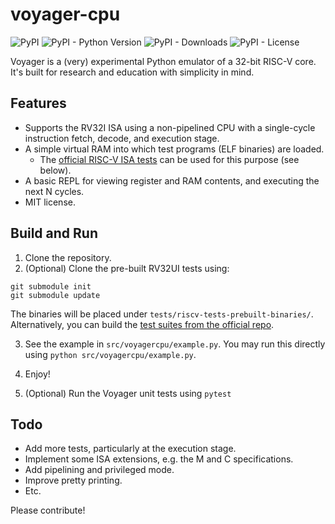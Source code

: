 # voyager-cpu

<p>
   <img alt="PyPI" src="https://img.shields.io/pypi/v/voyager-cpu?color=blue">
   <img alt="PyPI - Python Version" src="https://img.shields.io/pypi/pyversions/voyager-cpu">
   <img alt="PyPI - Downloads" src="https://img.shields.io/pypi/dm/voyager-cpu">
   <img alt="PyPI - License" src="https://img.shields.io/pypi/l/voyager-cpu?label=license">
</p>

Voyager is a (very) experimental Python emulator of a 32-bit RISC-V core. It's built for research and education with simplicity in mind.

## Features

+ Supports the RV32I ISA using a non-pipelined CPU with a single-cycle instruction fetch, decode, and execution stage.
+ A simple virtual RAM into which test programs (ELF binaries) are loaded.
  -  The [official RISC-V ISA tests](https://github.com/riscv-software-src/riscv-tests/) can be used for this purpose (see below).
+ A basic REPL for viewing register and RAM contents, and executing the next N cycles.
+ MIT license.

## Build and Run

1. Clone the repository.
2. (Optional) Clone the pre-built RV32UI tests using:
```
git submodule init
git submodule update
```
The binaries will be placed under `tests/riscv-tests-prebuilt-binaries/`. Alternatively, you can build the [test suites from the official repo](https://github.com/riscv-software-src/riscv-tests/).

3. See the example in `src/voyagercpu/example.py`. You may run this directly using `python src/voyagercpu/example.py`.

4. Enjoy!

5. (Optional) Run the Voyager unit tests using `pytest`

## Todo

+ Add more tests, particularly at the execution stage.
+ Implement some ISA extensions, e.g. the M and C specifications.
+ Add pipelining and privileged mode.
+ Improve pretty printing.
+ Etc.

Please contribute!
